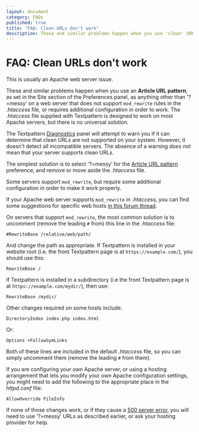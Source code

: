 ```yaml
---
layout: document
category: FAQs
published: true
title: "FAQ: Clean URLs don't work"
description: These and similar problems happen when you use 'clean' URL mode on a server that doesn't support `mod_rewrite` in .htaccess.
---
```


# FAQ: Clean URLs don't work

This is usually an Apache web server issue.

These and similar problems happen when you use an **Article URL pattern**, as set in the Site section of the Preferences panel, as anything other than '?=messy’ on a web server that does not support `mod_rewrite` rules in the *.htaccess* file, or requires additional configuration in order to work. The *.htaccess* file supplied with Textpattern is designed to work on most Apache servers, but there is no universal solution.

The Textpattern [Diagnostics](/administration/diagnostics-panel) panel will attempt to warn you if it can determine that clean URLs are not supported on your system. However, it doesn't detect all incompatible servers. The absence of a warning does *not* mean that your server supports clean URLs.

The simplest solution is to select '?=messy’ for the [Article URL pattern](/administration/preferences-panel#article-url-pattern) preference, and remove or move aside the *.htaccess* file.

Some servers support `mod_rewrite`, but require some additional configuration in order to make it work properly.

If your Apache web server supports `mod_rewrite` in *.htaccess*, you can find some suggestions for specific web hosts [in this forum thread](https://forum.textpattern.com/viewtopic.php?id=7702).

On servers that support `mod_rewrite`, the most common solution is to uncomment (remove the leading `#` from) this line in the *.htaccess* file:

``` apacheconf
#RewriteBase /relative/web/path/
```

And change the path as appropriate. If Textpattern is installed in your website root (i.e. the front Textpattern page is at `https://example.com/`), you should use this:

``` apacheconf
RewriteBase /
```

If Textpattern is installed in a subdirectory (i.e the front Textpattern page is at `https://example.com/mydir/`), then use:

``` apacheconf
RewriteBase /mydir/
```

Other changes required on some hosts include:

``` apacheconf
DirectoryIndex index.php index.html
```

Or:

``` apacheconf
Options +FollowSymLinks
```

Both of these lines are included in the default *.htaccess* file, so you can simply uncomment them (remove the leading `#` from them).

If you are configuring your own Apache server, or using a hosting arrangement that lets you modify your own Apache configuration settings, you might need to add the following to the appropriate place in the *httpd.conf* file:

``` apacheconf
AllowOverride FileInfo
```

If none of those changes work, or if they cause a [500 server error](https://developer.mozilla.org/en-US/docs/Web/HTTP/Status/500), you will need to use '?=messy’ URLs as described earlier, or ask your hosting provider for help.
